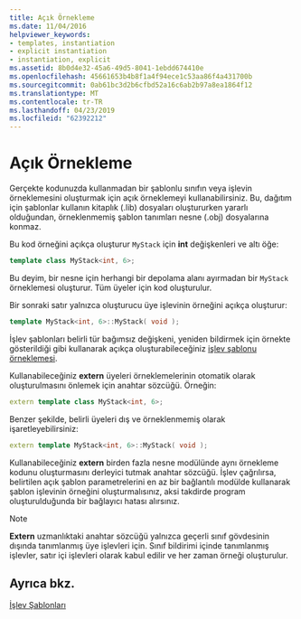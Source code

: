 ```yaml
---
title: Açık Örnekleme
ms.date: 11/04/2016
helpviewer_keywords:
- templates, instantiation
- explicit instantiation
- instantiation, explicit
ms.assetid: 8b0d4e32-45a6-49d5-8041-1ebdd674410e
ms.openlocfilehash: 45661653b4b8f1a4f94ece1c53aa86f4a431700b
ms.sourcegitcommit: 0ab61bc3d2b6cfbd52a16c6ab2b97a8ea1864f12
ms.translationtype: MT
ms.contentlocale: tr-TR
ms.lasthandoff: 04/23/2019
ms.locfileid: "62392212"
---
```

# <a name="explicit-instantiation"></a>Açık Örnekleme

Gerçekte kodunuzda kullanmadan bir şablonlu sınıfın veya işlevin örneklemesini oluşturmak için açık örneklemeyi kullanabilirsiniz. Bu, dağıtım için şablonlar kullanın kitaplık (.lib) dosyaları oluştururken yararlı olduğundan, örneklenmemiş şablon tanımları nesne (.obj) dosyalarına konmaz.

Bu kod örneğini açıkça oluşturur `MyStack` için **int** değişkenleri ve altı öğe:

```cpp
template class MyStack<int, 6>;
```

Bu deyim, bir nesne için herhangi bir depolama alanı ayırmadan bir `MyStack` örneklemesi oluşturur. Tüm üyeler için kod oluşturulur.

Bir sonraki satır yalnızca oluşturucu üye işlevinin örneğini açıkça oluşturur:

```cpp
template MyStack<int, 6>::MyStack( void );
```

İşlev şablonları belirli tür bağımsız değişkeni, yeniden bildirmek için örnekte gösterildiği gibi kullanarak açıkça oluşturabileceğiniz [işlev şablonu örneklemesi](../cpp/function-template-instantiation.md).

Kullanabileceğiniz **extern** üyeleri örneklemelerinin otomatik olarak oluşturulmasını önlemek için anahtar sözcüğü. Örneğin:

```cpp
extern template class MyStack<int, 6>;
```

Benzer şekilde, belirli üyeleri dış ve örneklenmemiş olarak işaretleyebilirsiniz:

```cpp
extern template MyStack<int, 6>::MyStack( void );
```

Kullanabileceğiniz **extern** birden fazla nesne modülünde aynı örnekleme kodunu oluşturmasını derleyici tutmak anahtar sözcüğü. İşlev çağrılırsa, belirtilen açık şablon parametrelerini en az bir bağlantılı modülde kullanarak şablon işlevinin örneğini oluşturmalısınız, aksi takdirde program oluşturulduğunda bir bağlayıcı hatası alırsınız.

> [!NOTE]
>  **Extern** uzmanlıktaki anahtar sözcüğü yalnızca geçerli sınıf gövdesinin dışında tanımlanmış üye işlevleri için. Sınıf bildirimi içinde tanımlanmış işlevler, satır içi işlevleri olarak kabul edilir ve her zaman örneği oluşturulur.

## <a name="see-also"></a>Ayrıca bkz.

[İşlev Şablonları](../cpp/function-templates.md)